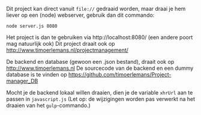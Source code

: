 Dit project kan direct vanuit `file://` gedraaid worden, maar draai je hem liever op een (node) webserver, gebruik dan dit commando:

```
node server.js 8080
```

Het project is dan te gebruiken via http://localhost:8080/ (een andere poort mag natuurlijk ook)
Dit project draait ook op http://www.timoerlemans.nl/projectmanagement/

De backend en database (gewoon een .json bestand), draait ook op http://www.timoerlemans.nl
De sourcecode van de backend en een dummy database is te vinden op https://github.com/timoerlemans/Project-manager_DB

Mocht je de backend lokaal willen draaien, dien je de variable `xhrUrl` aan te passen in `javascript.js` (Let op: de wijzigingen worden pas verwerkt na het draaien van het `gulp`-commando.)
